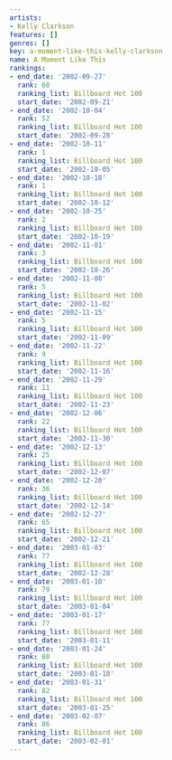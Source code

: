 ```yaml
---
artists:
- Kelly Clarkson
features: []
genres: []
key: a-moment-like-this-kelly-clarkson
name: A Moment Like This
rankings:
- end_date: '2002-09-27'
  rank: 60
  ranking_list: Billboard Hot 100
  start_date: '2002-09-21'
- end_date: '2002-10-04'
  rank: 52
  ranking_list: Billboard Hot 100
  start_date: '2002-09-28'
- end_date: '2002-10-11'
  rank: 1
  ranking_list: Billboard Hot 100
  start_date: '2002-10-05'
- end_date: '2002-10-18'
  rank: 1
  ranking_list: Billboard Hot 100
  start_date: '2002-10-12'
- end_date: '2002-10-25'
  rank: 2
  ranking_list: Billboard Hot 100
  start_date: '2002-10-19'
- end_date: '2002-11-01'
  rank: 3
  ranking_list: Billboard Hot 100
  start_date: '2002-10-26'
- end_date: '2002-11-08'
  rank: 5
  ranking_list: Billboard Hot 100
  start_date: '2002-11-02'
- end_date: '2002-11-15'
  rank: 5
  ranking_list: Billboard Hot 100
  start_date: '2002-11-09'
- end_date: '2002-11-22'
  rank: 9
  ranking_list: Billboard Hot 100
  start_date: '2002-11-16'
- end_date: '2002-11-29'
  rank: 11
  ranking_list: Billboard Hot 100
  start_date: '2002-11-23'
- end_date: '2002-12-06'
  rank: 22
  ranking_list: Billboard Hot 100
  start_date: '2002-11-30'
- end_date: '2002-12-13'
  rank: 25
  ranking_list: Billboard Hot 100
  start_date: '2002-12-07'
- end_date: '2002-12-20'
  rank: 36
  ranking_list: Billboard Hot 100
  start_date: '2002-12-14'
- end_date: '2002-12-27'
  rank: 65
  ranking_list: Billboard Hot 100
  start_date: '2002-12-21'
- end_date: '2003-01-03'
  rank: 77
  ranking_list: Billboard Hot 100
  start_date: '2002-12-28'
- end_date: '2003-01-10'
  rank: 79
  ranking_list: Billboard Hot 100
  start_date: '2003-01-04'
- end_date: '2003-01-17'
  rank: 77
  ranking_list: Billboard Hot 100
  start_date: '2003-01-11'
- end_date: '2003-01-24'
  rank: 80
  ranking_list: Billboard Hot 100
  start_date: '2003-01-18'
- end_date: '2003-01-31'
  rank: 82
  ranking_list: Billboard Hot 100
  start_date: '2003-01-25'
- end_date: '2003-02-07'
  rank: 86
  ranking_list: Billboard Hot 100
  start_date: '2003-02-01'
---
```


